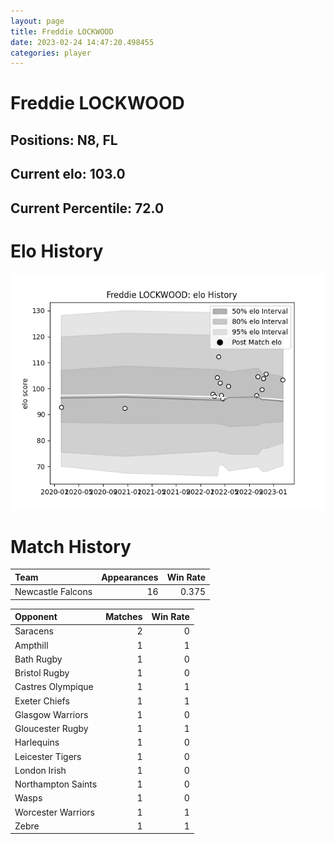 ```yaml
---  
layout: page  
title: Freddie LOCKWOOD  
date: 2023-02-24 14:47:20.498455  
categories: player  
---
```

# Freddie LOCKWOOD

## Positions: N8, FL

## Current elo: 103.0

## Current Percentile: 72.0

# Elo History


![elo history](history_FreddieLOCKWOOD.png)
# Match History


| Team              |   Appearances |   Win Rate |
|:------------------|--------------:|-----------:|
| Newcastle Falcons |            16 |      0.375 |

| Opponent           |   Matches |   Win Rate |
|:-------------------|----------:|-----------:|
| Saracens           |         2 |          0 |
| Ampthill           |         1 |          1 |
| Bath Rugby         |         1 |          0 |
| Bristol Rugby      |         1 |          0 |
| Castres Olympique  |         1 |          1 |
| Exeter Chiefs      |         1 |          1 |
| Glasgow Warriors   |         1 |          0 |
| Gloucester Rugby   |         1 |          1 |
| Harlequins         |         1 |          0 |
| Leicester Tigers   |         1 |          0 |
| London Irish       |         1 |          0 |
| Northampton Saints |         1 |          0 |
| Wasps              |         1 |          0 |
| Worcester Warriors |         1 |          1 |
| Zebre              |         1 |          1 |